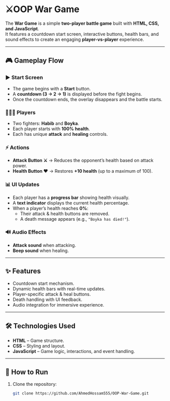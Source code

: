 # ⚔️OOP War Game  

The **War Game** is a simple **two-player battle game** built with **HTML, CSS, and JavaScript**.  
It features a countdown start screen, interactive buttons, health bars, and sound effects to create an engaging **player-vs-player** experience.  

---

## 🎮 Gameplay Flow  

### ▶️ Start Screen  
- The game begins with a **Start** button.  
- A **countdown (3 → 2 → 1)** is displayed before the fight begins.  
- Once the countdown ends, the overlay disappears and the battle starts.  

### 🧑‍🤝‍🧑 Players  
- Two fighters: **Habib** and **Boyka**.  
- Each player starts with **100% health**.  
- Each has unique **attack** and **healing** controls.  

### ⚡ Actions  
- **Attack Button ⚔️** → Reduces the opponent’s health based on attack power.  
- **Health Button ❤️** → Restores **+10 health** (up to a maximum of 100).  

### 📊 UI Updates  
- Each player has a **progress bar** showing health visually.  
- A **text indicator** displays the current health percentage.  
- When a player’s health reaches **0%**:  
  - Their attack & health buttons are removed.  
  - A death message appears (e.g., `"Boyka has died!"`).  

### 🔊 Audio Effects  
- **Attack sound** when attacking.  
- **Beep sound** when healing.  

---

## ✨ Features  
- Countdown start mechanism.  
- Dynamic health bars with real-time updates.  
- Player-specific attack & heal buttons.  
- Death handling with UI feedback.  
- Audio integration for immersive experience.  

---

## 🛠️ Technologies Used  
- **HTML** – Game structure.  
- **CSS** – Styling and layout.  
- **JavaScript** – Game logic, interactions, and event handling.  

---

## 🚀 How to Run  
1. Clone the repository:  
   ```bash
   git clone https://github.com/AhmedHossam555/OOP-War-Game.git
